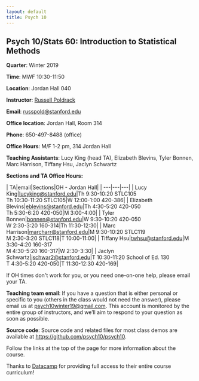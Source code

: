 ```yaml
---
layout: default
title: Psych 10
---
```


## Psych 10/Stats 60: Introduction to Statistical Methods

**Quarter**: Winter 2019  

**Time**: MWF 10:30-11:50  

**Location**: Jordan Hall 040  

**Instructor**: [Russell Poldrack](https://profiles.stanford.edu/russell-poldrack)  

**Email**: russpold@stanford.edu  

**Office location**: Jordan Hall, Room 314  

**Phone**: 650-497-8488 (office)  

**Office Hours**: M/F 1-2 pm, 314 Jordan Hall

**Teaching Assistants**: Lucy King (head TA), Elizabeth Blevins, Tyler Bonnen, Marc Harrison,
Tiffany Hsu, Jaclyn Schwartz

**Sections and TA Office Hours:**

| TA|email|Sections|OH - Jordan Hall|
| ---|---|---|
| Lucy King|lucyking@stanford.edu|Th 9:30-10:20 STLC105<br>Th 10:30-11:20 STLC105|W 12:00-1:00 420-386|
| Elizabeth Blevins|eblevins@stanford.edu|Th 4:30-5:20 420-050<br>Th 5:30-6:20 420-050|M 3:00-4:00|
| Tyler Bonnen|bonnen@stanford.edu|W 9:30-10:20 420-050<br>W 2:30-3:20 160-314|Th 11:30-12:30|
| Marc Harrison|marcharr@stanford.edu|M 9:30-10:20 STLC119<br>M 2:30-3:20 STLC118|T 10:00-11:00|
| Tiffany Hsu|twhsu@stanford.edu|M 3:30-4:20 160-317<br>M 4:30-5:20 160-317|W 2:30-3:30|
| Jaclyn Schwartz|jschwar2@stanford.edu|T 10:30-11:20 School of Ed. 130<br>T 4:30-5:20 420-050|T 11:30-12:30 420-169|

If OH times don't work for you, or you need one-on-one help, please email your TA.

**Teaching team email**: If you have a question that is either personal or specific to you (others in the class would not need the answer), please email us at psych10winter19@gmail.com. This account is monitored by the entire group of instructors, and we’ll aim to respond to your question as soon as possible.

**Source code**: Source code and related files for most class demos are available at https://github.com/psych10/psych10.

Follow the links at the top of the page for more information about the course.

Thanks to [Datacamp](https://www.datacamp.com/) for providing full access to their entire course curriculum!

